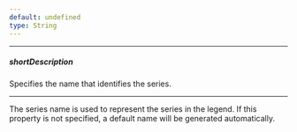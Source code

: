 ```yaml
---
default: undefined
type: String
---
```

---
##### shortDescription
Specifies the name that identifies the series.

---
The series name is used to represent the series in the legend. If this property is not specified, a default name will be generated automatically.